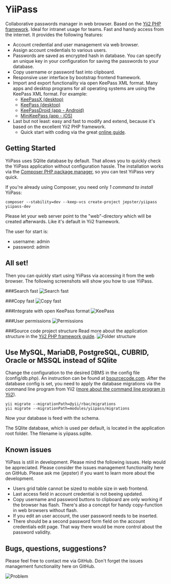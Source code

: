 YiiPass
===============

Collaborative passwords manager in web browser. Based on the [Yii2 PHP framework](http://www.yiiframework.com/).
Ideal for intranet usage for teams. Fast and handy access from the internet. It provides the following features:

* Account credential and user management via web browser.
* Assign account credentials to various users.
* Passwords are saved as encrypted hash in database. You can specify an unique key in your configuration for saving
the passwords to your database.
* Copy username or password fast into clipboard.
* Responsive user interface by bootstrap frontend framework.
* Import and export functionality via open KeePass XML format. Many apps and desktop programs for all operating
systems are using the KeePass XML format. For example:
    * [KeePassX (desktop)](https://www.keepassx.org/)
    * [KeePass (desktop)](http://keepass.info/)
    * [KeePassDroid (app - Android)](https://play.google.com/store/apps/details?id=com.android.keepass&hl=en)
    * [MiniKeePass (app - iOS)](https://itunes.apple.com/en/app/minikeepass-secure-password/id451661808?mt=8)
* Last but not least: easy and fast to modify and extend, because it's based on the excellent Yii2 PHP framework.
    * Quick start with coding via the great [online guide](http://www.yiiframework.com/doc-2.0/guide-index.html).

Getting Started
------------------

YiiPass uses SQlite database by default. That allows you to quickly check the YiiPass application without configuration
hassle. The installation works via the [Composer PHP package manager](https://getcomposer.org/), so you can test
YiiPass very quick.

If you're already using Composer, you need only _1 command to install_ YiiPass:

```
composer --stability=dev --keep-vcs create-project jepster/yiipass yiipass-dev
```

Please let your web server point to the "web"-directory which will be created afterwards. Like it's default in Yii2
framework. 

The user for start is:
* username: admin
* password: admin

All set!
-----------------------

Then you can quickly start using YiiPass via accessing it from the web browser. The following screenshots
will show you how to use YiiPass.

###Search fast
![Search fast](http://preview.intellipass.it/github-images/search.png)

###Copy fast
![Copy fast](http://preview.intellipass.it/github-images/copy-fast.png)

###Integrate with open KeePass format
![KeePass](http://preview.intellipass.it/github-images/keepass.png)

###User permissions
![Permissions](http://preview.intellipass.it/github-images/permissions.png)

###Source code project structure
Read more about the application structure in the [Yii2 PHP framework guide](http://www.yiiframework.com/doc-2.0/guide-start-workflow.html#application-structure).
![Folder structure](http://preview.intellipass.it/github-images/folder-structure.png)

Use MySQL, MariaDB, PostgreSQL, CUBRID, Oracle or MSSQL instead of SQlite
-----------------------

Change the configuration to the desired DBMS in the config file (config/db.php). An instruction can be found at 
[bsourcecode.com](http://www.bsourcecode.com/yiiframework2/yii2-0-database-connection/). After the database config is
set, you need to apply the database migrations via the command line program from Yii2 ([more about the command line
program in Yii2](http://www.yiiframework.com/doc-2.0/guide-tutorial-console.html)).
```
yii migrate --migrationPath=@yii/rbac/migrations
yii migrate --migrationPath=modules/yiipass/migrations
```
Now your database is feed with the schema.

The SQlite database, which is used per default, is located in the application root folder. The filename is yiipass.sqlite.

Known issues
-----------------------

YiiPass is still in development. Please mind the following issues. Help would be appreciated. Please consider
the issues management functionality here on GitHub. Please ask me (jepster) if you want to learn more about the
development.
* Users grid table cannot be sized to mobile size in web frontend.
* Last access field in account credential is not beeing updated.
* Copy username and password buttons to clipboard are only working if the browser has flash. There's also a concept for
handy copy-function in web browsers without flash.
* If you edit an user account, the user password needs to be inserted.
* There should be a second password form field on the account credentials edit page. That way there would be more
control about the password validity.

Bugs, questions, suggestions?
-----------------------

Please feel free to contact me via GitHub. Don't forget the issues management functionality here on GitHub.

![Problem](http://preview.intellipass.it/github-images/problem.jpg)

